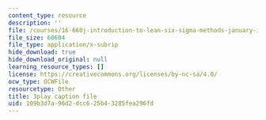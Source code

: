 ```yaml
---
content_type: resource
description: ''
file: /courses/16-660j-introduction-to-lean-six-sigma-methods-january-iap-2012/109b3d7a96d2dcc625b43285fea296fd_c6-ybCfU6Zc.srt
file_size: 60604
file_type: application/x-subrip
hide_download: true
hide_download_original: null
learning_resource_types: []
license: https://creativecommons.org/licenses/by-nc-sa/4.0/
ocw_type: OCWFile
resourcetype: Other
title: 3play caption file
uid: 109b3d7a-96d2-dcc6-25b4-3285fea296fd
---
```


